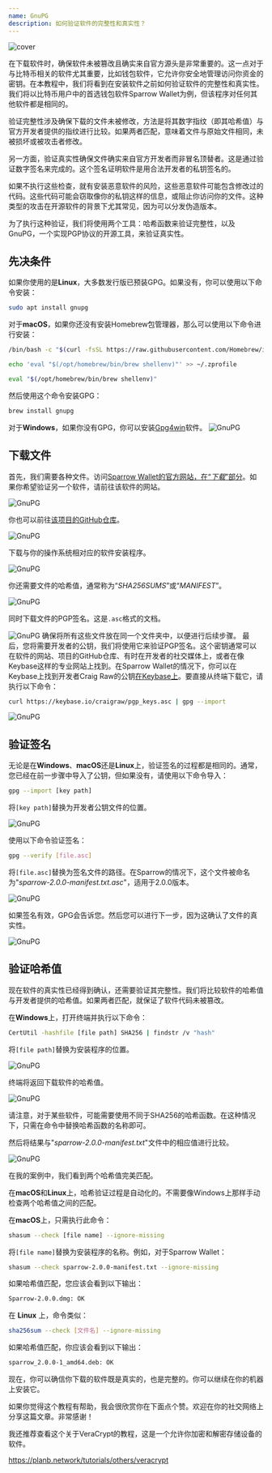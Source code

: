 ```yaml
---
name: GnuPG
description: 如何验证软件的完整性和真实性？
---
```

![cover](assets/cover.webp)

在下载软件时，确保软件未被篡改且确实来自官方源头是非常重要的。这一点对于与比特币相关的软件尤其重要，比如钱包软件，它允许你安全地管理访问你资金的密钥。在本教程中，我们将看到在安装软件之前如何验证软件的完整性和真实性。我们将以比特币用户中的首选钱包软件Sparrow Wallet为例，但该程序对任何其他软件都是相同的。

验证完整性涉及确保下载的文件未被修改，方法是将其数字指纹（即其哈希值）与官方开发者提供的指纹进行比较。如果两者匹配，意味着文件与原始文件相同，未被损坏或被攻击者修改。

另一方面，验证真实性确保文件确实来自官方开发者而非冒名顶替者。这是通过验证数字签名来完成的。这个签名证明软件是用合法开发者的私钥签名的。

如果不执行这些检查，就有安装恶意软件的风险，这些恶意软件可能包含修改过的代码。这些代码可能会窃取像你的私钥这样的信息，或阻止你访问你的文件。这种类型的攻击在开源软件的背景下尤其常见，因为可以分发伪造版本。

为了执行这种验证，我们将使用两个工具：哈希函数来验证完整性，以及GnuPG，一个实现PGP协议的开源工具，来验证真实性。

## 先决条件

如果你使用的是**Linux**，大多数发行版已预装GPG。如果没有，你可以使用以下命令安装：

```bash
sudo apt install gnupg
```

对于**macOS**，如果你还没有安装Homebrew包管理器，那么可以使用以下命令进行安装：

```bash
/bin/bash -c "$(curl -fsSL https://raw.githubusercontent.com/Homebrew/install/HEAD/install.sh)"
```

```bash
echo 'eval "$(/opt/homebrew/bin/brew shellenv)"' >> ~/.zprofile
```

```bash
eval "$(/opt/homebrew/bin/brew shellenv)"
```

然后使用这个命令安装GPG：

```bash
brew install gnupg
```
对于**Windows**，如果你没有GPG，你可以安装[Gpg4win](https://www.gpg4win.org/)软件。
![GnuPG](assets/notext/01.webp)

## 下载文件

首先，我们需要各种文件。访问[Sparrow Wallet的官方网站，在“*下载*”部分](https://sparrowwallet.com/download/)。如果你希望验证另一个软件，请前往该软件的网站。

![GnuPG](assets/notext/02.webp)

你也可以前往[该项目的GitHub仓库](https://github.com/sparrowwallet/sparrow/releases)。

![GnuPG](assets/notext/03.webp)

下载与你的操作系统相对应的软件安装程序。

![GnuPG](assets/notext/04.webp)

你还需要文件的哈希值，通常称为“*SHA256SUMS*”或“*MANIFEST*”。

![GnuPG](assets/notext/05.webp)

同时下载文件的PGP签名。这是`.asc`格式的文档。

![GnuPG](assets/notext/06.webp)
确保将所有这些文件放在同一个文件夹中，以便进行后续步骤。
最后，您将需要开发者的公钥，我们将使用它来验证PGP签名。这个密钥通常可以在软件的网站、项目的GitHub仓库、有时在开发者的社交媒体上，或者在像Keybase这样的专业网站上找到。在Sparrow Wallet的情况下，你可以在Keybase上找到开发者Craig Raw的公钥[在Keybase上](https://keybase.io/craigraw)。要直接从终端下载它，请执行以下命令：

```bash
curl https://keybase.io/craigraw/pgp_keys.asc | gpg --import
```

![GnuPG](assets/notext/07.webp)

## 验证签名

无论是在**Windows**、**macOS**还是**Linux**上，验证签名的过程都是相同的。通常，您已经在前一步骤中导入了公钥，但如果没有，请使用以下命令导入：

```bash
gpg --import [key path]
```

将`[key path]`替换为开发者公钥文件的位置。

![GnuPG](assets/notext/08.webp)

使用以下命令验证签名：

```bash
gpg --verify [file.asc]
```

将`[file.asc]`替换为签名文件的路径。在Sparrow的情况下，这个文件被命名为"*sparrow-2.0.0-manifest.txt.asc*"，适用于2.0.0版本。

![GnuPG](assets/notext/09.webp)

如果签名有效，GPG会告诉您。然后您可以进行下一步，因为这确认了文件的真实性。

![GnuPG](assets/notext/10.webp)

## 验证哈希值
现在软件的真实性已经得到确认，还需要验证其完整性。我们将比较软件的哈希值与开发者提供的哈希值。如果两者匹配，就保证了软件代码未被篡改。

在**Windows**上，打开终端并执行以下命令：

```bash
CertUtil -hashfile [file path] SHA256 | findstr /v "hash"
```

将`[file path]`替换为安装程序的位置。

![GnuPG](assets/notext/11.webp)

终端将返回下载软件的哈希值。

![GnuPG](assets/notext/12.webp)

请注意，对于某些软件，可能需要使用不同于SHA256的哈希函数。在这种情况下，只需在命令中替换哈希函数的名称即可。

然后将结果与"*sparrow-2.0.0-manifest.txt*"文件中的相应值进行比较。

![GnuPG](assets/notext/13.webp)

在我的案例中，我们看到两个哈希值完美匹配。

在**macOS**和**Linux**上，哈希验证过程是自动化的。不需要像Windows上那样手动检查两个哈希值之间的匹配。

在**macOS**上，只需执行此命令：

```bash
shasum --check [file name] --ignore-missing
```

将`[file name]`替换为安装程序的名称。例如，对于Sparrow Wallet：

```bash
shasum --check sparrow-2.0.0-manifest.txt --ignore-missing
```

如果哈希值匹配，您应该会看到以下输出：

```bash
Sparrow-2.0.0.dmg: OK
```
在 **Linux** 上，命令类似：
```bash
sha256sum --check [文件名] --ignore-missing
```

如果哈希值匹配，你应该会看到以下输出：

```bash
sparrow_2.0.0-1_amd64.deb: OK
```

现在，你可以确信你下载的软件既是真实的，也是完整的。你可以继续在你的机器上安装它。

如果你觉得这个教程有帮助，我会很欣赏你在下面点个赞。欢迎在你的社交网络上分享这篇文章。非常感谢！

我还推荐查看这个关于VeraCrypt的教程，这是一个允许你加密和解密存储设备的软件。

https://planb.network/tutorials/others/veracrypt